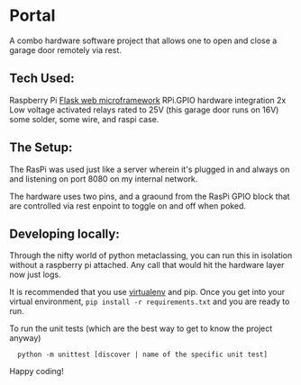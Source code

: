 Portal
======

A combo hardware software project that allows one to open and close a garage door remotely via rest.  

## Tech Used:
Raspberry Pi
[Flask web microframework](http://www.fullstackpython.com/flask.html)
RPi.GPIO hardware integration
2x Low voltage activated relays rated to 25V (this garage door runs on 16V)
some solder, some wire, and raspi case.

## The Setup:
The RasPi was used just like a server wherein it's plugged in and always on and listening on port 8080 on my internal network.

The hardware uses two pins, and a graound from the RasPi GPIO block that are controlled via rest enpoint to toggle on and off when poked.

## Developing locally:
Through the nifty world of python metaclassing, you can run this in isolation without a raspberry pi attached.  Any call that would hit the hardware layer now just logs.

It is recommended that you use [virtualenv](https://virtualenv.readthedocs.org/en/latest/) and pip. Once you get into your virtual environment, `pip install -r requirements.txt` and you are ready to run.

To run the unit tests (which are the best way to get to know the project anyway) 

      python -m unittest [discover | name of the specific unit test]


Happy coding!
